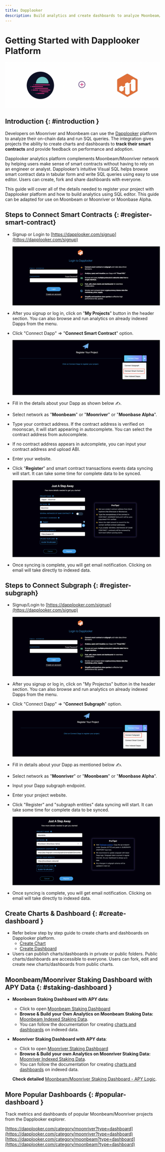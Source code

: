 ```yaml
---
title: Dapplooker
description: Build analytics and create dashboards to analyze Moonbeam/Moonriver on-chain data.
---
```


# Getting Started with Dapplooker Platform

![Dapplooker Banner](/images/builders/integrations/analyze/dapplooker/dapplooker-banner.png)

## Introduction {: #introduction }

Developers on Moonriver and Moonbeam can use the [Dapplooker](https://dapplooker.com/) platform to analyze their on-chain data and run SQL queries. The integration gives projects the ability to create charts and dashboards to **track their smart contracts** and provide feedback on performance and adoption.

Dapplooker analytics platform complements Moonbeam/Moonriver network by helping users make sense of smart contracts without having to rely on an engineer or analyst. Dapplooker’s intuitive Visual SQL helps browse smart contract data in tabular form and write SQL queries using easy to use editor. Users can create, fork and share dashboards with everyone.

This guide will cover all of the details needed to register your project with Dapplooker platform and how to build analytics using SQL editor. This guide can be adapted for use on Moonbeam or Moonriver or Moonbase Alpha.

## Steps to Connect Smart Contracts {: #register-smart-contract}

- Signup or Login to [https://dapplooker.com/signup](https://dapplooker.com/signup)

  ![Login to Dapplooker](/images/builders/integrations/analyze/dapplooker/dapplooker-1.png)

- After you signup or log in, click on "**My Projects**" button in the header section. You can also browse and run analytics on already indexed Dapps from the menu.

- Click "Connect Dapp" => "**Connect Smart Contract**" option.

  ![Connect dapp](/images/builders/integrations/analyze/dapplooker/dapplooker-2.png)

- Fill in the details about your Dapp as shown below ✍️.
- Select network as "**Moonbeam**" or "**Moonriver**" or "**Moonbase Alpha**".
- Type your contract address. If the contract address is verified on moonscan, it will start appearing in autocomplete. You can select the contract address from autocomplete.
- If no contract address appears in autcomplete, you can input your contract address and upload ABI.
- Enter your website.
- Click "**Register**" and smart contract transactions events data syncing will start. It can take some time for complete data to be synced.

  ![Register your dapp](/images/builders/integrations/analyze/dapplooker/dapplooker-3.png)

- Once syncing is complete, you will get email notification. Clicking on email will take directly to indexed data.

## Steps to Connect Subgraph {: #register-subgraph}

- Signup/Login to [https://dapplooker.com/signup](https://dapplooker.com/signup)

  ![Login to Dapplooker](/images/builders/integrations/analyze/dapplooker/dapplooker-1.png)

- After you signup or log in, click on "My Projectss" button in the header section. You can also browse and run analytics on already indexed Dapps from the menu.

- Click "Connect Dapp" => "**Connect Subgraph**" option.

  ![Connect dapp](/images/builders/integrations/analyze/dapplooker/dapplooker-4.png)

- Fill in details about your Dapp as mentioned below ✍️.
- Select network as "**Moonriver**" or "**Moonbeam**" or "**Moonbase Alpha**".
- Input your Dapp subgraph endpoint.
- Enter your project website.
- Click "Register" and "subgraph entities" data syncing will start. It can take some time for complete data to be synced.

  ![Register your dapp](/images/builders/integrations/analyze/dapplooker/dapplooker-5.png)
- Once syncing is complete, you will get email notification. Clicking on email will take directly to indexed data.

## Create Charts & Dashboard {: #create-dashboard }

- Refer below step by step guide to create charts and dashboards on Dapplooker platform.
  - [Create Chart](https://dapplooker.notion.site/Create-Charts-9cd44e01cb0f472d835e8f2d954e517a)
  - [Create Dashboard](https://dapplooker.notion.site/Create-Dashboard-e2023db32c2342969194134a5fb9780b)
- Users can publish charts/dashboards in private or public folders. Public charts/dashboards are accessible to everyone. Users can fork, edit and create new charts/dashboards from public charts.

## Moonbeam/Moonriver Staking Dashboard with APY Data {: #staking-dashboard }

- **Moonbeam Staking Dashboard with APY data**:

  - Click to open [Moonbeam Staking Dashboard](https/network.dapplooker.com/moonbeam/collator)
  - **Browse & Build your Own Analytics on Moonbeam Staking Data:**
    [Moonbeam Indexed Staking Data](https://analytics.dapplooker.com/browse/2/schema/moonbeam).
  - You can follow the documentation for creating [charts and dashboards](https://dapplooker.notion.site/Features-1454c891aef34dedb4e3067195e02245) on indexed data.

- **Moonriver Staking Dashboard with APY data**:

  - Click to open [Moonriver Staking Dashboard](https/network.dapplooker.com/moonriver/collator)
  - **Browse & Build your own Analytics on Moonriver Staking Data:**
    [Moonriver Indexed Staking Data](https://analytics.dapplooker.com/browse/2/schema/moonriver).
  - You can follow the documentation for creating [charts and dashboards](https://dapplooker.notion.site/Features-1454c891aef34dedb4e3067195e02245) on indexed data.

  **Check detailed** [Moonbeam/Moonriver Staking Dashboard - APY Logic](https://www.notion.so/Moonbeam-Moonriver-Staking-Dashboard-APY-Logic-3c6a810f5a9f46b89effbe9a2cfc898f).

## More Popular Dashboards {: #popular-dashboard }

Track metrics and dashboards of popular Moonbeam/Moonriver projects from the Dapplooker explorer.

[https://dapplooker.com/category/moonriver?type=dashboard](https://dapplooker.com/category/moonriver?type=dashboard)
[https://dapplooker.com/category/moonbeam?type=dashboard](https://dapplooker.com/category/moonbeam?type=dashboard)



